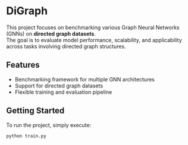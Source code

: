 # DiGraph

This project focuses on benchmarking various Graph Neural Networks (GNNs) on **directed graph datasets**.  
The goal is to evaluate model performance, scalability, and applicability across tasks involving directed graph structures.

## Features
- Benchmarking framework for multiple GNN architectures  
- Support for directed graph datasets  
- Flexible training and evaluation pipeline  

## Getting Started
To run the project, simply execute:
```bash
python train.py

